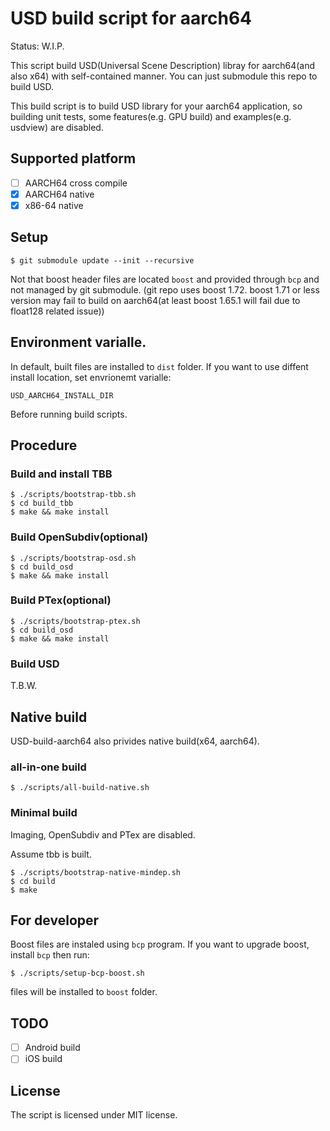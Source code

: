 # USD build script for aarch64

Status: W.I.P.

This script build USD(Universal Scene Description) libray for aarch64(and also x64) with self-contained manner.
You can just submodule this repo to build USD.

This build script is to build USD library for your aarch64 application, so building unit tests, some features(e.g. GPU build) and examples(e.g. usdview) are disabled.

## Supported platform

* [ ] AARCH64 cross compile
* [x] AARCH64 native
* [x] x86-64 native

## Setup

```
$ git submodule update --init --recursive
```

Not that boost header files are located `boost` and provided through `bcp` and not managed by git submodule.
(git repo uses boost 1.72. boost 1.71 or less version may fail to build on aarch64(at least boost 1.65.1 will fail due to float128 related issue))

## Environment varialle.

In default, built files are installed to `dist` folder.
If you want to use diffent install location, set envrionemt varialle:

`USD_AARCH64_INSTALL_DIR`

Before running build scripts.

## Procedure

### Build and install TBB

```
$ ./scripts/bootstrap-tbb.sh
$ cd build_tbb
$ make && make install
```

### Build OpenSubdiv(optional)

```
$ ./scripts/bootstrap-osd.sh
$ cd build_osd
$ make && make install
```

### Build PTex(optional)

```
$ ./scripts/bootstrap-ptex.sh
$ cd build_osd
$ make && make install
```

### Build USD

T.B.W.

## Native build

USD-build-aarch64 also privides native build(x64, aarch64).

### all-in-one build

```
$ ./scripts/all-build-native.sh
```

### Minimal build

Imaging, OpenSubdiv and PTex are disabled.

Assume tbb is built.

```
$ ./scripts/bootstrap-native-mindep.sh
$ cd build
$ make
```

## For developer

Boost files are instaled using `bcp` program.
If you want to upgrade boost, install `bcp` then run:
 
```
$ ./scripts/setup-bcp-boost.sh
```

files will be installed to `boost` folder.

## TODO

* [ ] Android build
* [ ] iOS build

## License

The script is licensed under MIT license.
